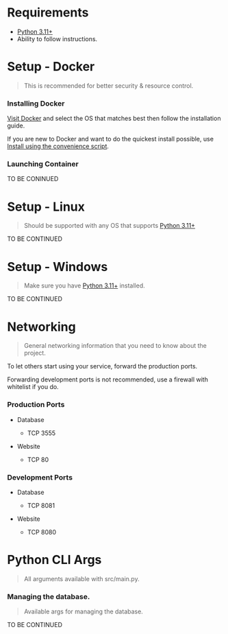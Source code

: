 # Requirements
* [Python 3.11+](https://www.python.org/downloads/) 
* Ability to follow instructions.



# Setup - Docker
> This is recommended for better security & resource control.
### Installing Docker
[Visit Docker](https://docs.docker.com/engine/install/) and select the OS that matches best then follow the installation guide.

If you are new to Docker and want to do the quickest install possible, use [Install using the convenience script](https://docs.docker.com/engine/install/debian/#install-using-the-convenience-script).

### Launching Container
TO BE CONINUED

# Setup - Linux
> Should be supported with any OS that supports [Python 3.11+](https://www.python.org/downloads/) 

TO BE CONTINUED

# Setup - Windows
> Make sure you have [Python 3.11+](https://www.python.org/downloads/) installed.

TO BE CONTINUED

# Networking
> General networking information that you need to know about the project.

To let others start using your service, forward the production ports.

Forwarding development ports is not recommended, use a firewall with whitelist if you do.

### Production Ports
* Database
    * TCP 3555

* Website
    * TCP 80

### Development Ports
* Database
    * TCP 8081

* Website
    * TCP 8080


# Python CLI Args
> All arguments available with src/main.py.

### Managing the database.
> Available args for managing the database.

TO BE CONTINUED